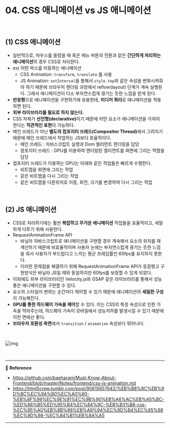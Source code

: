 # 04. CSS 애니메이션 vs JS 애니메이션

<br>

## (1) CSS 애니메이션

- 일반적으로, 마우스를 올렸을 때 혹은 메뉴 버튼의 전환과 같은 <b>간단하게 처리하는 애니메이션</b>의 경우 CSS로 처리한다. 
- ex) 어떤 박스를 이동하는 애니메이션
  - CSS Animation: `transform`, `translate` 를 사용
  - JS Animation: `setInterval`을 통해서 `style.top`와 같은 속성을 변화시켜줘야 하기 때문에 브라우저 렌더링 과정에서 reflow(layout) 단계가 계속 실행된다. 그래서 애니메이션이 다소 부자연스럽게 끊기는 듯한 느낌을 받게 된다.
- <b>반응형</b>으로 애니메이션을 구현하기에 유용한데, <b>미디어 쿼리</b>로 애니메이션을 적용하면 된다.
- <b>외부 라이브러리를 필요로 하지 않는다.</b>
- CSS 자체가 <b>선언형(declarative)</b>이기 때문에 어떤 요소가 애니메이션을 가져야 한다는 <b>직관적인 표현</b>이 가능하다.
- 메인 쓰레드가 아닌 <b>별도의 컴포지터 쓰레드(Compositor Thread)</b>에서 그려지기 때문에 메인 쓰레드에서 작업하는 JS보다 효율적이다.
  - 메인 쓰레드 : 자바스크립트 실행과 Dom 엘리먼트 렌더링을 담당
  - 컴포지터 쓰레드 : GPU를 이용하여 렌더링된 엘리먼트를 화면에 그리는 역할을 담당
- 컴포지터 쓰레드가 이용하는 GPU는 아래와 같은 작업들은 빠르게 수행한다.
  - 비트맵을 화면에 그리는 작업
  - 같은 비트맵을 다시 그리는 작업
  - 같은 비트맵을 다른위치로 이동, 회전, 크기를 변경하여 다시 그리는 작업

<br>

## (2) JS 애니메이션

- CSS로 처리하기에는 훨씬 <b>복잡하고 무거운 애니메이션</b> 작업들을 효율적이고, 세밀하게 다루기 위해 사용한다. 
- RequestAnimationFrame API
  - 바닐라 자바스크립트로 애니메이션을 구현할 경우 계속해서 요소의 위치를 재계산하기 때문에 비효율적이며 사용자 눈에는 부자연스럽게 끊기는 듯한 느낌을 줘서 사용자가 부드럽다고 느끼는 평균 프레임률인 60fps를 유지하지 못한다.
  - 이러한 문제점을 해결하기 위해 RequestAnimationFrame API가 등장했고 구현방식은 바닐라 JS일 때와 동일하지만 60fps를 보장할 수 있게 되었다.
- 이외에도 외부 라이브러리인 Velocity.js와 GSAP 같은 라이브러리를 통해서 성능 좋은 애니메이션을 구현할 수 있다. 
- 요소의 스타일이 변하는 순간마다 제어할 수 있기 때문에 애니메이션의 <b>세밀한 구성</b>이 가능해진다.
- <b>GPU를 통한 하드웨어 가속을 제어</b>할 수 있다. 이는 CSS의 특정 속성으로 인한 가속을 막아주는데, 하드웨어 가속이 모바일에서 성능저하를 발생시킬 수 있기 때문에 이런 면에선 좋다.
- <b>브라우저 호환성 측면</b>에서 `transition` / `animation` 속성보다 뛰어나다.

<br>

![img](https://64.media.tumblr.com/fcb2f559cdffdfc28e73ef5a5bcd24be/tumblr_inline_n846fkSD6H1r38j4f.png)

<br>

---

:page_facing_up: <b>Reference</b>

- https://github.com/baeharam/Must-Know-About-Frontend/blob/master/Notes/frontend/css-js-animation.md
- https://html5crew.tumblr.com/post/90615657642/%EB%B8%8C%EB%9D%BC%EC%9A%B0%EC%A0%80-%EB%8F%99%EC%9E%91%EC%9B%90%EB%A6%AC%EB%A5%BC-%ED%86%B5%ED%95%B4%EC%84%9C-%EB%B3%B8-css-%EC%95%A0%EB%8B%88%EB%A9%94%EC%9D%B4%EC%85%98%EC%9D%98-%EC%84%B1%EB%8A%A5

---

